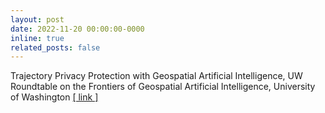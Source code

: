 ```yaml
---
layout: post
date: 2022-11-20 00:00:00-0000
inline: true
related_posts: false
---
```


Trajectory Privacy Protection with Geospatial Artificial Intelligence, UW Roundtable on the Frontiers of Geospatial Artificial Intelligence, University of Washington [\[ link \]](https://hgis.uw.edu/2022/10/28/uw-roundtable-on-the-frontiers-of-geospatial-artificial-intelligence/)